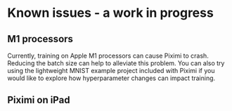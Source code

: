 # Known issues - a work in progress

## M1 processors

Currently, training on Apple M1 processors can cause Piximi to crash. Reducing the batch size can help to alleviate this problem. You can also try using the lightweight MNIST example project included with Piximi if you would like to explore how hyperparameter changes can impact training.

## Piximi on iPad
